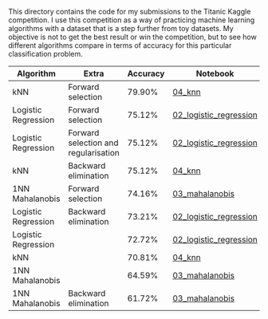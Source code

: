This directory contains the code for my submissions to the Titanic Kaggle competition. I use this competition as a way of practicing machine learning algorithms with a dataset that is a step further from toy datasets. My objective is not to get the best result or win the competition, but to see how different algorithms compare in terms of accuracy for this particular classification problem. 

| Algorithm           | Extra                                | Accuracy | Notebook |
|---------------------|--------------------------------------|----------|----------|
| kNN                 | Forward selection                    | 79.90%   | [04_knn](04_knn.ipynb) |
| Logistic Regression | Forward selection                    | 75.12%   | [02_logistic_regression](02_logistic_regression.ipynb) |
| Logistic Regression | Forward selection and regularisation | 75.12%   | [02_logistic_regression](02_logistic_regression.ipynb) |
| kNN                 | Backward elimination                 | 75.12%   | [04_knn](04_knn.ipynb) |
| 1NN Mahalanobis     | Forward selection                    | 74.16%   | [03_mahalanobis](03_mahalanobis.ipynb) |
| Logistic Regression | Backward elimination                 | 73.21%   | [02_logistic_regression](02_logistic_regression.ipynb) |
| Logistic Regression |                                      | 72.72%   | [02_logistic_regression](02_logistic_regression.ipynb) |
| kNN                 |                                      | 70.81%   | [04_knn](04_knn.ipynb) |
| 1NN Mahalanobis     |                                      | 64.59%   | [03_mahalanobis](03_mahalanobis.ipynb) |
| 1NN Mahalanobis     | Backward elimination                 | 61.72%   | [03_mahalanobis](03_mahalanobis.ipynb) |
